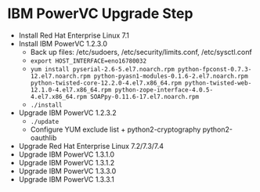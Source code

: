 # IBM PowerVC Upgrade Step

* Install Red Hat Enterprise Linux 7.1
* Install IBM PowerVC 1.2.3.0
  * Back up files: /etc/sudoers, /etc/security/limits.conf, /etc/sysctl.conf
  * ```export HOST_INTERFACE=eno16780032```
  * ```yum install pyserial-2.6-5.el7.noarch.rpm python-fpconst-0.7.3-12.el7.noarch.rpm python-pyasn1-modules-0.1.6-2.el7.noarch.rpm python-twisted-core-12.2.0-4.el7.x86_64.rpm python-twisted-web-12.1.0-4.el7.x86_64.rpm python-zope-interface-4.0.5-4.el7.x86_64.rpm SOAPpy-0.11.6-17.el7.noarch.rpm```
  * ```./install```
* Upgrade IBM PowerVC 1.2.3.2
  * ```./update```
  * Configure YUM exclude list + python2-cryptography python2-oauthlib
* Upgrade Red Hat Enterprise Linux 7.2/7.3/7.4
* Upgrade IBM PowerVC 1.3.1.0
* Upgrade IBM PowerVC 1.3.1.2
* Upgrade IBM PowerVC 1.3.3.0
* Upgrade IBM PowerVC 1.3.3.1
